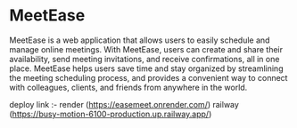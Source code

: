 # MeetEase
MeetEase is a web application that allows users to easily schedule and manage online meetings. With MeetEase, users can create and share their availability, send meeting invitations, and receive confirmations, all in one place. MeetEase helps users save time and stay organized by streamlining the meeting scheduling process, and provides a convenient way to connect with colleagues, clients, and friends from anywhere in the world.

deploy link :- render (https://easemeet.onrender.com/)
               railway (https://busy-motion-6100-production.up.railway.app/)
